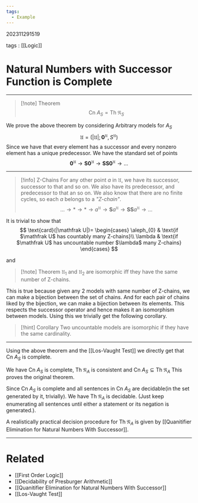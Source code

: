 ```yaml
---
tags:
  - Example
---
```


202311291519

tags : [[Logic]]

#  Natural Numbers with Successor Function is Complete
---
>[!note] Theorem
>$$
>\text{Cn}\; A_{S} = \text{Th}\; \mathfrak N_{S}
>$$

We prove the above theorem by considering Arbitrary models for $A_S$
$$
\mathfrak U = (|\mathfrak U|; \mathbf{0}^\mathfrak U,S^\mathfrak U)
$$
Since we have that every element has a successor and every nonzero element has a unique predecessor.
We have the standard set of points 
$$
\mathbf{0}^\mathfrak U \to \mathbf{S}\mathbf{0}^\mathfrak U\to \mathbf{S}\mathbf{S}\mathbf{0}^\mathfrak U \to \dots
$$

---
>[!info] Z-Chains
>For any other point $a$ in $\mathfrak U$, we have its successor, successor to that and so on. We also have its predecessor, and predecessor to that an so on.
>We also know that there are no finite cycles, so each $a$ belongs to a *"Z-chain"*.
>$$
>\dots \to * \to * \to a^\mathfrak U \to \mathbf{S}a^\mathfrak U\to \mathbf{S}\mathbf{S}a^\mathfrak U \to \dots
>$$

It is trivial to show that 
$$
\text{card}(|\mathfrak U|)=
\begin{cases}
	\aleph_{0} & \text{if $\mathfrak U$ has countably many Z-chains}\\
	\lambda & \text{if $\mathfrak U$ has uncountable number $\lambda$ many Z-chains}
\end{cases}
$$

and 

>[!note] Theorem
>$\mathfrak U_1$ and $\mathfrak U_2$ are isomorphic iff they have the same number of Z-chains.

This is true because given any 2 models with same number of Z-chains, we can make a bijection between the set of chains. And for each pair of chains liked by the bijection, we can make a bijection between its elements. This respects the successor operator and hence makes it an isomorphism between models. Using this we trivially get the following corollary.

>[!hint] Corollary 
> Two uncountable models are isomorphic if they have the same cardinality.

---
Using the above theorem and the [[Los-Vaught Test]] we directly get that $\text{Cn}\; A_S$ is complete.

We have $\text{Cn}\; A_{S}$ is complete, $\text{Th}\; \mathfrak N_{A}$ is consistent and $\text{Cn}\; A_{S}\subseteq \text{Th}\; \mathfrak N_{A}$ 
This proves the original theorem.

Since $\text{Cn}\; A_{S}$ is complete and all sentences in $\text {Cn}\; A_S$ are decidable(in the set generated by it, trivially). We have $\text{Th}\; \mathfrak N_A$ is decidable. (Just  keep enumerating all sentences until either a statement or its negation is generated.).

A realistically practical decision procedure for $\text{Th}\; \mathfrak N_A$ is given by [[Quanitifier Elimination for Natural Numbers With Successor]].

---
# Related
- [[First Order Logic]]
- [[Decidability of Presburger Arithmetic]]
- [[Quanitifier Elimination for Natural Numbers With Successor]]
- [[Los-Vaught Test]]